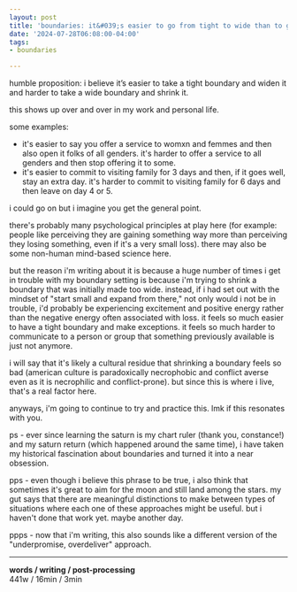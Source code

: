 ```yaml
---
layout: post
title: 'boundaries: it&#039;s easier to go from tight to wide than to go shrink from wide to tight'
date: '2024-07-28T06:08:00-04:00'
tags:
- boundaries

--- 
```


humble proposition: i believe it’s easier to take a tight boundary and widen it and harder to take a wide boundary and shrink it. 

this shows up over and over in my work and personal life.

some examples:

* it's easier to say you offer a service to womxn and femmes and then also open it folks of all genders. it's harder to offer a service to all genders and then stop offering it to some. 
* it's easier to commit to visiting family for 3 days and then, if it goes well, stay an extra day. it's harder to commit to visiting family for 6 days and then leave on day 4 or 5. 

i could go on but i imagine you get the general point. 

there's probably many psychological principles at play here (for example: people like perceiving they are gaining something way more than perceiving they losing something, even if it's a very small loss). there may also be some non-human mind-based science here. 

but the reason i'm writing about it is because a huge number of times i get in trouble with my boundary setting is because i'm trying to shrink a boundary that was initially made too wide. instead, if i had set out with the mindset of "start small and expand from there," not only would i not be in trouble, i'd probably be experiencing excitement and positive energy rather than the negative energy often associated with loss. it feels so much easier to have a tight boundary and make exceptions. it feels so much harder to communicate to a person or group that something previously available is just not anymore.

i will say that it's likely a cultural residue that shrinking a boundary feels so bad (american culture is paradoxically necrophobic and conflict averse even as it is necrophilic and conflict-prone). but since this is where i live, that's a real factor here. 

anyways, i'm going to continue to try and practice this. lmk if this resonates with you. 



ps - ever since learning the saturn is my chart ruler (thank you, constance!) and my saturn return (which happened around the same time), i have taken my historical fascination about boundaries and turned it into a near obsession. 

pps - even though i believe this phrase to be true, i also think that sometimes it's great to aim for the moon and still land among the stars. my gut says that there are meaningful distinctions to make between types of situations where each one of these approaches might be useful. but i haven't done that work yet. maybe another day. 

ppps - now that i'm writing, this also sounds like a different version of the "underpromise, overdeliver" approach.



---


<!-- hyperlink bank -->


<!-- &#042; = asterisk -->
<!-- &#039; = single quote '-->

**words / writing / post-processing**  
441w / 16min / 3min